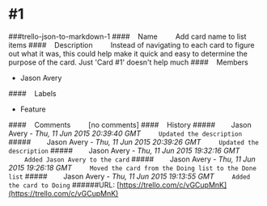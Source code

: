 # #1
###trello-json-to-markdown-1
####&nbsp;&nbsp;&nbsp;&nbsp;Name
&nbsp;&nbsp;&nbsp;&nbsp;&nbsp;&nbsp;&nbsp;&nbsp;Add card name to list items
####&nbsp;&nbsp;&nbsp;&nbsp;Description
&nbsp;&nbsp;&nbsp;&nbsp;&nbsp;&nbsp;&nbsp;&nbsp;Instead of navigating to each card to figure out what it was, this could help make it quick and easy to determine the purpose of the card. Just 'Card #1' doesn't help much
####&nbsp;&nbsp;&nbsp;&nbsp;Members
* Jason Avery

####&nbsp;&nbsp;&nbsp;&nbsp;Labels
* Feature

####&nbsp;&nbsp;&nbsp;&nbsp;Comments
&nbsp;&nbsp;&nbsp;&nbsp;&nbsp;&nbsp;&nbsp;&nbsp;[no comments]
####&nbsp;&nbsp;&nbsp;&nbsp;History
#####&nbsp;&nbsp;&nbsp;&nbsp;&nbsp;&nbsp;&nbsp;&nbsp;Jason Avery - *Thu, 11 Jun 2015 20:39:40 GMT*
&nbsp;&nbsp;&nbsp;&nbsp;&nbsp;&nbsp;&nbsp;&nbsp;`
Updated the description
`
#####&nbsp;&nbsp;&nbsp;&nbsp;&nbsp;&nbsp;&nbsp;&nbsp;Jason Avery - *Thu, 11 Jun 2015 20:39:26 GMT*
&nbsp;&nbsp;&nbsp;&nbsp;&nbsp;&nbsp;&nbsp;&nbsp;`
Updated the description
`
#####&nbsp;&nbsp;&nbsp;&nbsp;&nbsp;&nbsp;&nbsp;&nbsp;Jason Avery - *Thu, 11 Jun 2015 19:32:16 GMT*
&nbsp;&nbsp;&nbsp;&nbsp;&nbsp;&nbsp;&nbsp;&nbsp;`
Added Jason Avery to the card
`
#####&nbsp;&nbsp;&nbsp;&nbsp;&nbsp;&nbsp;&nbsp;&nbsp;Jason Avery - *Thu, 11 Jun 2015 19:26:18 GMT*
&nbsp;&nbsp;&nbsp;&nbsp;&nbsp;&nbsp;&nbsp;&nbsp;`
Moved the card from the Doing list to the Done list
`
#####&nbsp;&nbsp;&nbsp;&nbsp;&nbsp;&nbsp;&nbsp;&nbsp;Jason Avery - *Thu, 11 Jun 2015 19:13:55 GMT*
&nbsp;&nbsp;&nbsp;&nbsp;&nbsp;&nbsp;&nbsp;&nbsp;`
Added the card to Doing
`
######URL: [https://trello.com/c/vGCupMnK](https://trello.com/c/vGCupMnK)
